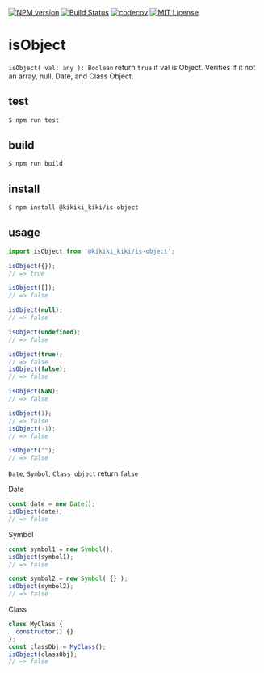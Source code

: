 [![NPM version](https://badgen.net/npm/v/@kikiki_kiki/is-object)](https://www.npmjs.com/package/@kikiki_kiki/is-object)
[![Build Status](https://travis-ci.org/chaika-design/isObject.svg?branch=master)](https://travis-ci.org/chaika-design/isObject)
[![codecov](https://codecov.io/gh/chaika-design/isObject/branch/master/graph/badge.svg)](https://codecov.io/gh/chaika-design/isObject)
[![MIT License](http://img.shields.io/badge/license-MIT-green.svg?style=flat)](https://github.com/chaika-design/isObject/blob/master/package.json)

# isObject

`isObject( val: any ): Boolean` return `true` if val is Object.
Verifies if it not an array, null, Date, and Class Object.

## test

```sh
$ npm run test
```

## build

```sh
$ npm run build
```

## install

```sh
$ npm install @kikiki_kiki/is-object
```

## usage

```js
import isObject from '@kikiki_kiki/is-object';
```

```js
isObject({});
// => true

isObject([]);
// => false

isObject(null);
// => false

isObject(undefined);
// => false

isObject(true);
// => false
isObject(false);
// => false

isObject(NaN);
// => false

isObject(1);
// => false
isObject(-1);
// => false

isObject("");
// => false
```

`Date`, `Symbol`, `Class object` return `false`

Date
```js
const date = new Date();
isObject(date);
// => false
```

Symbol
```js
const symbol1 = new Symbol();
isObject(symbol1);
// => false

const symbol2 = new Symbol( {} );
isObject(symbol2);
// => false
```

Class
```js
class MyClass {
  constructor() {}
};
const classObj = MyClass();
isObject(classObj);
// => false
```
